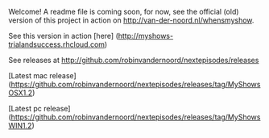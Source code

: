 Welcome! A readme file is coming soon, for now, see the official (old) version of this project in action on http://van-der-noord.nl/whensmyshow.

See this version in action [here] (http://myshows-trialandsuccess.rhcloud.com)

See releases at http://github.com/robinvandernoord/nextepisodes/releases

[Latest mac release] (https://github.com/robinvandernoord/nextepisodes/releases/tag/MyShowsOSX1.2)

[Latest pc release] (https://github.com/robinvandernoord/nextepisodes/releases/tag/MyShowsWIN1.2)
